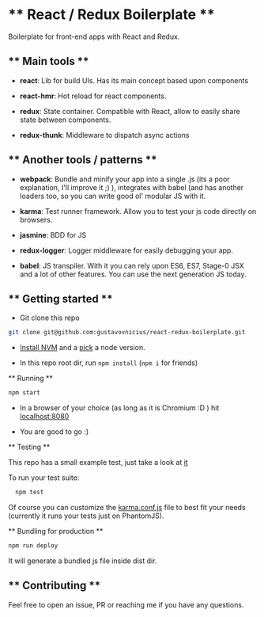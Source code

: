 ** React / Redux Boilerplate **
======================================

Boilerplate for front-end apps with React and Redux.

** Main tools **
-----------------------------------

- **react**: Lib for build UIs. Has its main concept based upon components

- **react-hmr**: Hot reload for react components.

- **redux**: State container. Compatible with React, allow to easily share state between components.

- **redux-thunk**: Middleware to dispatch async actions

** Another tools / patterns **
----------------------------------

- **webpack**: Bundle and minify your app into a single .js (its a poor explanation, I'll improve it ;) ), integrates with babel (and has another loaders too, so you can write good ol' modular JS with it.

- **karma**: Test runner framework. Allow you to test your js code directly on browsers.

- **jasmine**: BDD for JS

- **redux-logger**: Logger middleware for easily debugging your app.

- **babel**: JS transpiler. With it you can rely upon ES6, ES7, Stage-0 JSX and a lot of other features. You can use the next generation JS today.

** Getting started **
---------------------

- Git clone this repo

```sh
git clone git@github.com:gustavovnicius/react-redux-boilerplate.git
```

- [Install NVM](https://github.com/creationix/nvm#install-script) and a [pick](https://github.com/creationix/nvm#usage) a node version.

- In this repo root dir, run `npm install` (`npm i` for friends)

** Running **

```sh
npm start
```
- In a browser of your choice (as long as it is Chromium :D ) hit [localhost:8080](localhost:8080)

- You are good to go :)

** Testing **

This repo has a small example test, just take a look at [it](https://github.com/gustavovnicius/react-redux-boilerplate/blob/master/specs/components/single.spec.js)

To run your test suite:
```sh
  npm test
```

Of course you can customize the [karma.conf.js](https://github.com/gustavovnicius/react-redux-boilerplate/blob/master/karma.conf.js) file to best fit your needs (currently it runs your tests just on PhantomJS).

** Bundling for production **

```sh
npm run deploy
```

It will generate a bundled js file inside dist dir.

** Contributing **
------------------

Feel free to open an issue, PR or reaching me if you have any questions.
